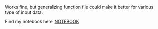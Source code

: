 Works fine, but generalizing function file could make it better for various type of input data.

Find my notebook here: [NOTEBOOK](/notebook)
